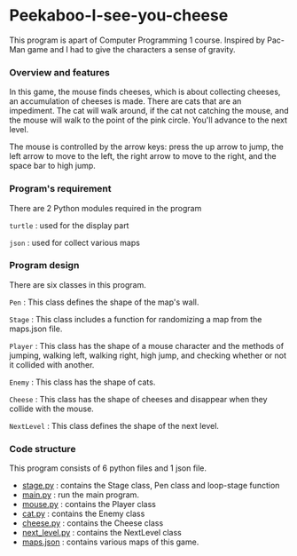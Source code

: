 # Peekaboo-I-see-you-cheese
This program is apart of Computer Programming 1 course.
Inspired by Pac-Man game and I had to give the characters a sense of gravity.


### Overview and features

In this game, the mouse finds cheeses, which is about collecting cheeses, an accumulation of cheeses is made. There are cats that are an impediment. The cat will walk around, if the cat not catching the mouse, and the mouse will walk to the point of the pink circle. You'll advance to the next level.

The mouse is controlled by the arrow keys: press the up arrow to jump, the left arrow to move to the left, the right arrow to move to the right, and the space bar to high jump.


### Program's requirement

There are 2 Python modules required in the program

`turtle` : used for the display part 

`json` : used for collect various maps


### Program design

There are six classes in this program.

`Pen` : This class defines the shape of the map's wall.

`Stage` : This class includes a function for randomizing a map from the maps.json file.

`Player` : This class has the shape of a mouse character and the methods of jumping, walking left, walking right, high jump, and checking whether or not it collided with another.

`Enemy` : This class has the shape of cats.

`Cheese` : This class has the shape of cheeses and disappear when they collide with the mouse.

`NextLevel` : This class defines the shape of the next level.


### Code structure


This program consists of 6 python files and  1 json file.
* [stage.py](stage.py) : contains the Stage class, Pen class and loop-stage function
* [main.py](main.py) : run the main program.
* [mouse.py](mouse.py) : contains the Player class
* [cat.py](cat.py) : contains the Enemy class
* [cheese.py](cheese.py) : contains the Cheese class
* [next_level.py](next_level.py) : contains the NextLevel class
* [maps.json](maps.json) : contains various maps of this game.


